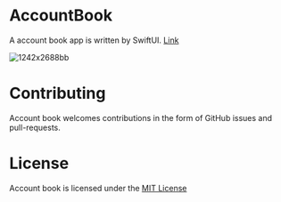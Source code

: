 # AccountBook
A account book app is written by SwiftUI. [Link](https://apps.apple.com/us/app/id1490290251) 

![1242x2688bb](https://github.com/Mas0nSun/AccountBook/blob/master/1242x2688bb.png)

# Contributing

Account book welcomes contributions in the form of GitHub issues and pull-requests.

# License

Account book is licensed under the [MIT License](https://github.com/Mas0nSun/AccountBook/blob/master/LICENSE)
